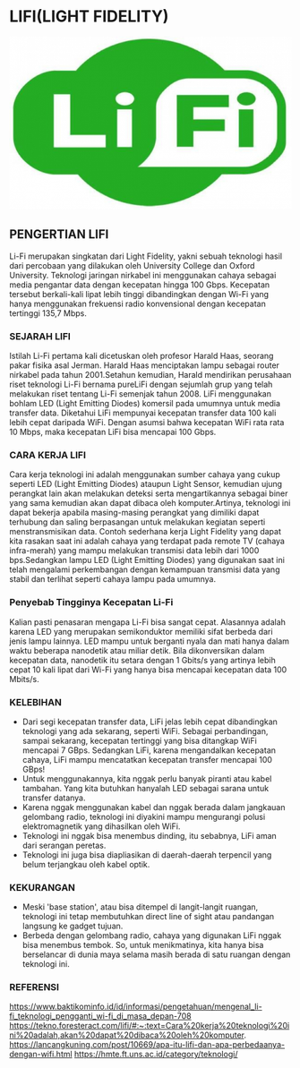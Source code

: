 # LIFI(LIGHT FIDELITY)
![Image](LIFI.JPG)
## PENGERTIAN LIFI

Li-Fi merupakan singkatan dari Light Fidelity, yakni sebuah teknologi hasil dari percobaan yang dilakukan oleh University College dan Oxford University. Teknologi jaringan nirkabel ini menggunakan cahaya sebagai media pengantar data dengan kecepatan hingga 100 Gbps. Kecepatan tersebut berkali-kali lipat lebih tinggi dibandingkan dengan Wi-Fi yang hanya menggunakan frekuensi radio konvensional dengan kecepatan tertinggi 135,7 Mbps.

### SEJARAH LIFI

Istilah Li-Fi pertama kali dicetuskan oleh profesor Harald Haas, seorang pakar fisika asal Jerman. Harald Haas menciptakan lampu sebagai router nirkabel pada tahun 2001.Setahun kemudian, Harald mendirikan perusahaan riset teknologi Li-Fi bernama pureLiFi dengan sejumlah grup yang telah melakukan riset tentang Li-Fi semenjak tahun 2008.
LiFi menggunakan bohlam LED (Light Emitting Diodes) komersil pada umumnya untuk media transfer data. Diketahui LiFi mempunyai kecepatan transfer data 100 kali lebih cepat daripada WiFi. Dengan asumsi bahwa kecepatan WiFi rata rata 10 Mbps, maka kecepatan LiFi bisa mencapai 100 Gbps.

### CARA KERJA LIFI

Cara kerja teknologi ini adalah menggunakan sumber cahaya yang cukup seperti LED (Light Emitting Diodes) ataupun Light Sensor, kemudian ujung perangkat lain akan melakukan deteksi serta mengartikannya sebagai biner yang sama kemudian akan dapat dibaca oleh komputer.Artinya, teknologi ini dapat bekerja apabila masing-masing perangkat yang dimiliki dapat terhubung dan saling berpasangan untuk melakukan kegiatan seperti menstransmisikan data.
Contoh sederhana kerja Light Fidelity yang dapat kita rasakan saat ini adalah cahaya yang terdapat pada remote TV (cahaya infra-merah) yang mampu melakukan transmisi data lebih dari 1000 bps.Sedangkan lampu LED (Light Emitting Diodes) yang digunakan saat ini telah mengalami perkembangan dengan kemampuan transmisi data yang stabil dan terlihat seperti cahaya lampu pada umumnya.

### Penyebab Tingginya Kecepatan Li-Fi

Kalian pasti penasaran mengapa Li-Fi bisa sangat cepat. Alasannya adalah karena LED yang merupakan semikonduktor memiliki sifat berbeda dari jenis lampu lainnya. LED mampu untuk berganti nyala dan mati hanya dalam waktu beberapa nanodetik atau miliar detik. Bila dikonversikan dalam kecepatan data, nanodetik itu setara dengan 1 Gbits/s yang artinya lebih cepat 10 kali lipat dari Wi-Fi yang hanya bisa mencapai kecepatan data 100 Mbits/s.

### KELEBIHAN

- Dari segi kecepatan transfer data, LiFi jelas lebih cepat dibandingkan teknologi yang ada sekarang, seperti WiFi. Sebagai perbandingan, sampai sekarang, kecepatan tertinggi yang bisa ditangkap WiFi mencapai 7 GBps. Sedangkan LiFi, karena mengandalkan kecepatan cahaya, LiFi mampu mencatatkan kecepatan transfer mencapai 100 GBps!
- Untuk menggunakannya, kita nggak perlu banyak piranti atau kabel tambahan. Yang kita butuhkan hanyalah LED sebagai sarana untuk transfer datanya.
- Karena nggak menggunakan kabel dan nggak berada dalam jangkauan gelombang radio, teknologi ini diyakini mampu mengurangi polusi elektromagnetik yang dihasilkan oleh WiFi.
- Teknologi ini nggak bisa menembus dinding, itu sebabnya, LiFi aman dari serangan peretas.
- Teknologi ini juga bisa diapliasikan di daerah-daerah terpencil yang belum terjangkau oleh kabel optik.

### KEKURANGAN

- Meski 'base station', atau bisa ditempel di langit-langit ruangan, teknologi ini tetap membutuhkan direct line of sight atau pandangan langsung ke gadget tujuan.
- Berbeda dengan gelombang radio, cahaya yang digunakan LiFi nggak bisa menembus tembok. So, untuk menikmatinya, kita hanya bisa berselancar di dunia maya selama masih berada di satu ruangan dengan teknologi ini. 

### REFERENSI

https://www.baktikominfo.id/id/informasi/pengetahuan/mengenal_li-fi_teknologi_pengganti_wi-fi_di_masa_depan-708
https://tekno.foresteract.com/lifi/#:~:text=Cara%20kerja%20teknologi%20ini%20adalah,akan%20dapat%20dibaca%20oleh%20komputer.
https://lancangkuning.com/post/10669/apa-itu-lifi-dan-apa-perbedaanya-dengan-wifi.html
https://hmte.ft.uns.ac.id/category/teknologi/

